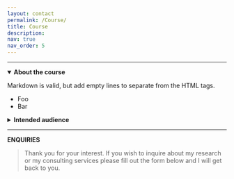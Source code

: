 ```yaml
---
layout: contact
permalink: /Course/
title: Course
description: 
nav: true
nav_order: 5
---
```


----

<details open>
<summary><b>About the course</b></summary>

Markdown is valid, but add empty lines to separate from the HTML tags.
- Foo
- Bar

</details>

<details>
<summary><b>Intended audience</b></summary>

_Markdown is valid, but add empty lines to separate from the HTML tags._

  1. Foo
  2. Bar

</details>


----
**ENQUIRIES**

> Thank you for your interest. If you wish to inquire about my research or my consulting services please fill out the form below and I will get back to you.

